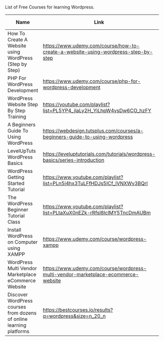 List of Free Courses for learning Wordpress.

Name | Link | Registration Required
------------ | ----------------- | --------
How To Create A Website using WordPress (Step by Step)| https://www.udemy.com/course/how-to-create-a-website-using-wordpress-step-by-step | Yes
PHP For WordPress Development | https://www.udemy.com/course/php-for-wordpress-development | Yes
WordPress Website Step By Step Training | https://youtube.com/playlist?list=PL5YP4_jlaLy2H_YiLhpW4vsDw6CO_hzFY | No
A Beginners Guide To Using WordPress | https://webdesign.tutsplus.com/courses/a-beginners-guide-to-using-wordpress | Yes
LevelUpTuts WordPress Basics | https://leveluptutorials.com/tutorials/wordpress-basics/series-introduction | No
WordPress Getting Started Tutorial | https://www.youtube.com/playlist?list=PLn5i4hx3TuLFfHDJs5ICf_lVNXWv3BQrl | No
The WordPress Beginner Tutorial Class | https://www.youtube.com/playlist?list=PLtaXuX0nEZk-rRfsl8lclMY5TncDmAUBm | No
Install WordPress on Computer using XAMPP | https://www.udemy.com/course/wordpress-xampp | Yes
WordPress Multi Vendor Marketplace eCommerce Website | https://www.udemy.com/course/wordpress-multi-vendor-marketplace-ecommerce-website | Yes
Discover WordPress courses from dozens of online learning platforms | https://bestcourses.io/results?q=wordpress&size=n_20_n | Depends
